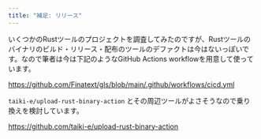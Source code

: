 ```yaml
---
title: "補足: リリース"
---
```


いくつかのRustツールのプロジェクトを調査してみたのですが、Rustツールのバイナリのビルド・リリース・配布のツールのデファクトは今はないっぽいです。なので筆者は今は下記のようなGitHub Actions workflowを用意して使っています。

https://github.com/Finatext/gls/blob/main/.github/workflows/cicd.yml

`taiki-e/upload-rust-binary-action` とその周辺ツールがよさそうなので乗り換えを検討しています。

https://github.com/taiki-e/upload-rust-binary-action
